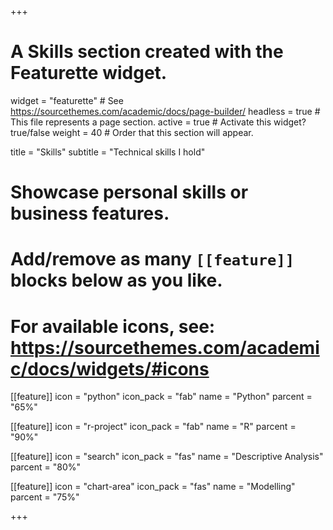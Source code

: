 +++
# A Skills section created with the Featurette widget.
widget = "featurette"  # See https://sourcethemes.com/academic/docs/page-builder/
headless = true  # This file represents a page section.
active = true # Activate this widget? true/false
weight = 40  # Order that this section will appear.

title = "Skills"
subtitle = "Technical skills I hold"

# Showcase personal skills or business features.
# 
# Add/remove as many `[[feature]]` blocks below as you like.
# 
# For available icons, see: https://sourcethemes.com/academic/docs/widgets/#icons

[[feature]]
  icon = "python"
  icon_pack = "fab"
  name = "Python"
  parcent = "65%"
  
[[feature]]
  icon = "r-project"
  icon_pack = "fab"
  name = "R"
  parcent = "90%"  
  
[[feature]]
  icon = "search"
  icon_pack = "fas"
  name = "Descriptive Analysis"
  parcent = "80%"
  
[[feature]]
  icon = "chart-area"
  icon_pack = "fas"
  name = "Modelling"
  parcent = "75%"

+++
